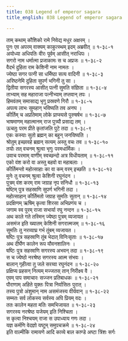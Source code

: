 ```yaml
---
title: 038 Legend of emperor sagara
title_english: 038 Legend of emperor sagara

---
```

ताम् कथाम् कौशिको रामे निवेद्य मधुर अक्षरम् ।  
पुनः एव अपरम् वाक्यम् काकुत्स्थम् इदम् अब्रवीत् ॥ १-३८-१  
अयोध्या अधिपतिः वीरः पूर्वम् आसीत् नराधिपः ।  
सगरो नाम धर्मात्मा प्रजाकामः स च अप्रजः ॥ १-३८-२  
वैदर्भ दुहिता राम केशिनी नाम नामतः ।  
ज्येष्ठा सगर पत्नी सा धर्मिष्ठा सत्य वादिनी ॥ १-३८-३  
अरिष्ठनेमि दुहिता सुपर्ण भगिनी तु सा ।  
द्वितीया सगरस्य आसीत् पत्नी सुमति संज्ञिता ॥ १-३८-४  
ताभ्याम् सह महाराजा पत्नीभ्याम् तप्तवान् तपः ।  
हिमवंतम् समासाद्य भृगु प्रस्रवणे गिरौ ॥ १-३८-५  
अपत्य लाभः सुमहान् भविष्यति तव अनघ ।  
कीर्तिम् च अप्रतिमाम् लोके प्राप्स्यसे पुरुषर्षभ ॥ १-३८-७  
भाषमाणम् महात्मानम् राज पुत्र्यौ प्रसाद्य तम् ।  
ऊचतुः परम प्रीते कृतांजलि पुटे तदा ॥ १-३८-९  
एकः कस्याः सुतो ब्रह्मन् का बहून् जनयिष्यति ।  
श्रोतुम् इच्छावहे ब्रह्मन् सत्यम् अस्तु वचः तव ॥ १-३८-१०  
तयोः तत् वचनम् श्रुत्वा भृगुः परमधार्मिकः ।  
उवाच परमाम् वाणीम् स्वच्छन्दो अत्र विधीयताम् ॥ १-३८-११  
एको वंश करो वा अस्तु बहवो वा महाबलाः ।  
कीर्तिमन्तो महोत्साहाः का वा कम् वरम् इच्छति ॥ १-३८-१२  
मुनेः तु वचनम् श्रुत्वा केशिनी रघुनंदन ।  
पुत्रम् वंश करम् राम जग्राह नृप संनिधौ ॥ १-३८-१३  
षष्टिम् पुत्र सहस्राणि सुपर्ण भगिनी तदा ।  
महोत्साहान् कीर्तिमतो जग्राह सुमतिः सुतान् ॥ १-३८-१४  
प्रदक्षिणम् ऋषिम् कृत्वा शिरसा अभिप्रणंय च ।  
जगाम स्व पुरम् राजा सभार्या रघु नन्दन ॥ १-३८-१५  
अथ काले गते तस्मिन् ज्येष्ठा पुत्रम् व्यजायत ।  
असमंज इति ख्यातम् केशिनी सगरात्मजम् ॥ १-३८-१६  
सुमतिः तु नरव्याघ्र गर्भ तुंबम् व्यजायत ।  
षष्टिः पुत्र सहस्राणि तुंब भेदात् विनिःसृताः ॥ १-३८-१७  
अथ दीर्घेण कालेन रूप यौवनशालिनः ।  
षष्टिः पुत्र सहस्राणि सगरस्य अभवन् तदा ॥ १-३८-१९  
स च ज्येष्ठो नरश्रेष्ठ सगरस्य आत्म संभवः ।  
बालान् गृहीत्वा तु जले सरय्वा रघुनंदन ॥ १-३८-२०  
प्रक्षिप्य प्रहसन् नित्यम् मज्जतस् तान् निरीक्ष्य वै ।  
एवम् पाप समाचारः सज्जन प्रतिबाधकः ॥ १-३८-२१  
पौराणाम् अहिते युक्तः पित्रा निर्वासितः पुरात् ।  
तस्य पुत्रो अंशुमान् नाम असमंजस्य वीर्यवान् ॥ १-३८-२२  
सम्मतः सर्व लोकस्य सर्वस्य अपि प्रियम् वदः ।  
ततः कालेन महता मतिः समभिजायत ॥ १-३८-२३  
सगरस्य नरश्रेष्ठ यजेयम् इति निश्चिता ।  
स कृत्वा निश्चयम् राजा स उपाध्याय गणः तदा ।  
यज्ञ कर्मणि वेदज्ञो यष्टुम् समुपचक्रमे ॥ १-३८-२४  
इति वाल्मीकि रामायणे आदि काव्ये बाल काण्डे अष्टा त्रिंशः सर्गः